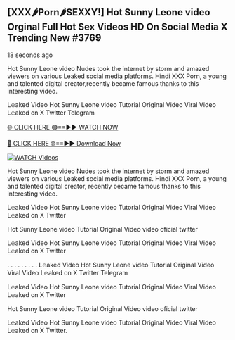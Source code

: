 ## [XXX🌶️Porn🌶️SE𝖷XY!] Hot Sunny Leone video Orginal Full Hot Sex Videos HD On Social Media X Trending New #3769

18 seconds ago

Hot Sunny Leone video Nudes took the internet by storm and amazed viewers on various Leaked social media platforms. Hindi XXX Porn, a young and talented digital creator,recently became famous thanks to this interesting video.

L𝚎aked Video Hot Sunny Leone video Tutorial Original Video Viral Video L𝚎aked on X Twitter Telegram

[🌐 CLICK HERE 🟢==►► WATCH NOW](https://dekho-ki-hoy-07-2k25.blogspot.com/2025/01/viral-tv.html)

[🔴 CLICK HERE 🌐==►► Download Now](https://dekho-ki-hoy-07-2k25.blogspot.com/2025/01/viral-tv.html)

[![WATCH Videos](https://i.imgur.com/PlrYii1.png)](https://dekho-ki-hoy-07-2k25.blogspot.com/2025/01/viral-tv.html)

Hot Sunny Leone video Nudes took the internet by storm and amazed viewers on various Leaked social media platforms. Hindi XXX Porn, a young and talented digital creator, recently became famous thanks to this interesting video.

L𝚎aked Video Hot Sunny Leone video Tutorial Original Video Viral Video L𝚎aked on X Twitter

Hot Sunny Leone video Tutorial Original Video video oficial twitter

L𝚎aked Video Hot Sunny Leone video Tutorial Original Video Viral Video L𝚎aked on X Twitter

. . . . . . . . . L𝚎aked Video Hot Sunny Leone video Tutorial Original Video Viral Video L𝚎aked on X Twitter Telegram

L𝚎aked Video Hot Sunny Leone video Tutorial Original Video Viral Video L𝚎aked on X Twitter

Hot Sunny Leone video Tutorial Original Video video oficial twitter

L𝚎aked Video Hot Sunny Leone video Tutorial Original Video Viral Video L𝚎aked on X Twitter.